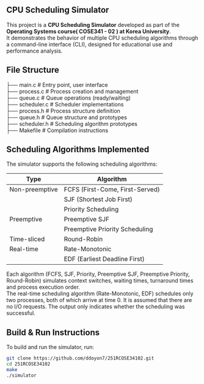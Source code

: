 ## CPU Scheduling Simulator

This project is a **CPU Scheduling Simulator** developed as part of the **Operating Systems course(	COSE341 - 02 ) at Korea University**.     
It demonstrates the behavior of multiple CPU scheduling algorithms through a command-line interface (CLI), designed for educational use and performance analysis.

## File Structure
├── main.c # Entry point, user interface     
├── process.c # Process creation and management     
├── queue.c # Queue operations (ready/waiting)          
├── scheduler.c # Scheduler implementations          
├── process.h # Process structure definition                    
├── queue.h # Queue structure and prototypes          
├── scheduler.h # Scheduling algorithm prototypes          
├── Makefile # Compilation instructions          

## Scheduling Algorithms Implemented

The simulator supports the following scheduling algorithms:

| Type            | Algorithm                       |
|-----------------|---------------------------------|
| Non-preemptive  | FCFS (First-Come, First-Served) |
|                 | SJF (Shortest Job First)        |
|                 | Priority Scheduling             |
| Preemptive      | Preemptive SJF                  |
|                 | Preemptive Priority Scheduling  |
| Time-sliced     | Round-Robin                     |
| Real-time       | Rate-Monotonic                  |
|                 | EDF (Earliest Deadline First)   |

Each algorithm (FCFS, SJF, Priority, Preemptive SJF, Preemptive Priority, Round-Robin) simulates context switches, waiting times, turnaround times and process execution order.          
The real-time scheduling algorithm (Rate-Monotonic, EDF) schedules only two processes, both of which arrive at time 0. It is assumed that there are no I/O requests. The output only indicates whether the scheduling was successful.

## Build & Run Instructions

To build and run the simulator, run:

```bash
git clone https://github.com/ddoyon7/251RCOSE34102.git
cd 251RCOSE34102
make
./simulator

